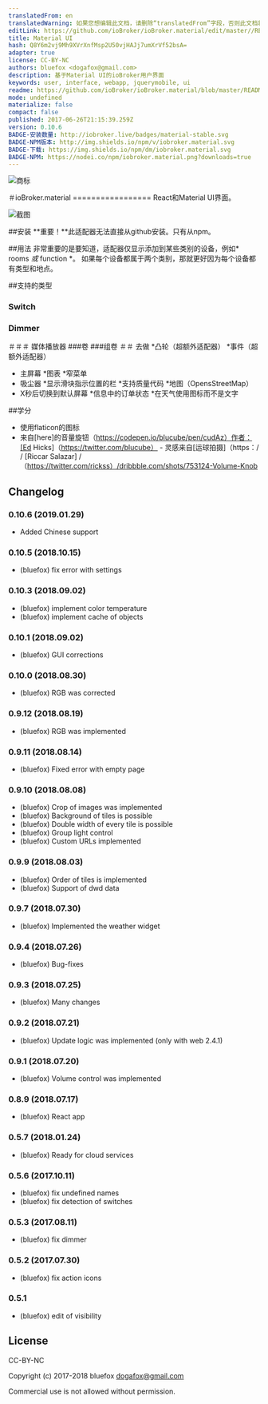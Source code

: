 ```yaml
---
translatedFrom: en
translatedWarning: 如果您想编辑此文档，请删除“translatedFrom”字段，否则此文档将再次自动翻译
editLink: https://github.com/ioBroker/ioBroker.material/edit/master//README.md
title: Material UI
hash: Q8Y6m2vj9Mh9XVrXnfMsp2U50vjHAJj7umXrVf52bsA=
adapter: true
license: CC-BY-NC
authors: bluefox <dogafox@gmail.com>
description: 基于Material UI的ioBroker用户界面
keywords: user, interface, webapp, jquerymobile, ui
readme: https://github.com/ioBroker/ioBroker.material/blob/master/README.md
mode: undefined
materialize: false
compact: false
published: 2017-06-26T21:15:39.259Z
version: 0.10.6
BADGE-安装数量: http://iobroker.live/badges/material-stable.svg
BADGE-NPM版本: http://img.shields.io/npm/v/iobroker.material.svg
BADGE-下载: https://img.shields.io/npm/dm/iobroker.material.svg
BADGE-NPM: https://nodei.co/npm/iobroker.material.png?downloads=true
---
```

![商标](zh-cn/adapterref/iobroker.material/../../../en/adapterref/iobroker.material/admin/material.png)


＃ioBroker.material =================
React和Material UI界面。

![截图](zh-cn/adapterref/iobroker.material/../../../en/adapterref/iobroker.material/img/screenshot1.png)

##安装
**重要！**此适配器无法直接从github安装。只有从npm。

##用法
非常重要的是要知道，适配器仅显示添加到某些类别的设备，例如* rooms *或* function *。
如果每个设备都属于两个类别，那就更好因为每个设备都有类型和地点。

##支持的类型
### Switch
### Dimmer
＃＃＃ 媒体播放器
###卷
###组卷
＃＃ 去做
*凸轮（超额外适配器）
*事件（超额外适配器）
* 主屏幕
*图表
*窄菜单
* 吸尘器
*显示滑块指示位置的栏
*支持质量代码
*地图（OpensStreetMap）
* X秒后切换到默认屏幕
*信息中的订单状态
*在天气使用图标而不是文字

##学分
 - 使用flaticon的图标
 - 来自[here]的音量旋钮（https://codepen.io/blucube/pen/cudAz）作者：[Ed Hicks]（https://twitter.com/blucube） - 灵感来自[运球拍摄]（https：/ / [Riccar Salazar] /（https://twitter.com/rickss）/dribbble.com/shots/753124-Volume-Knob

## Changelog
### 0.10.6 (2019.01.29)
*  Added Chinese support

### 0.10.5 (2018.10.15)
* (bluefox) fix error with settings

### 0.10.3 (2018.09.02)
* (bluefox) implement color temperature
* (bluefox) implement cache of objects

### 0.10.1 (2018.09.02)
* (bluefox) GUI corrections
### 0.10.0 (2018.08.30)
* (bluefox) RGB was corrected

### 0.9.12 (2018.08.19)
* (bluefox) RGB was implemented

### 0.9.11 (2018.08.14)
* (bluefox) Fixed error with empty page

### 0.9.10 (2018.08.08)
* (bluefox) Crop of images was implemented
* (bluefox) Background of tiles is possible
* (bluefox) Double width of every tile is possible
* (bluefox) Group light control
* (bluefox) Custom URLs implemented

### 0.9.9 (2018.08.03)
* (bluefox) Order of tiles is implemented
* (bluefox) Support of dwd data

### 0.9.7 (2018.07.30)
* (bluefox) Implemented the weather widget

### 0.9.4 (2018.07.26)
* (bluefox) Bug-fixes

### 0.9.3 (2018.07.25)
* (bluefox) Many changes

### 0.9.2 (2018.07.21)
* (bluefox) Update logic was implemented (only with web 2.4.1)

### 0.9.1 (2018.07.20)
* (bluefox) Volume control was implemented

### 0.8.9 (2018.07.17)
* (bluefox) React app

### 0.5.7 (2018.01.24)
* (bluefox) Ready for cloud services

### 0.5.6 (2017.10.11)
* (bluefox) fix undefined names
* (bluefox) fix detection of switches

### 0.5.3 (2017.08.11)
* (bluefox) fix dimmer

### 0.5.2 (2017.07.30)
* (bluefox) fix action icons

### 0.5.1
* (bluefox) edit of visibility

## License
CC-BY-NC

Copyright (c) 2017-2018 bluefox <dogafox@gmail.com>

Commercial use is not allowed without permission.